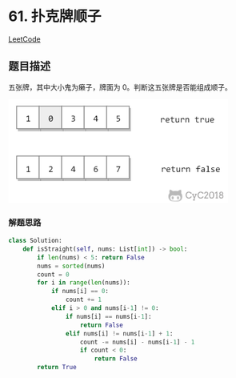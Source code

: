 # 61. 扑克牌顺子

[LeetCode](https://leetcode-cn.com/problems/bu-ke-pai-zhong-de-shun-zi-lcof/)

## 题目描述

五张牌，其中大小鬼为癞子，牌面为 0。判断这五张牌是否能组成顺子。

![图示](../pics/eaa506b6-0747-4bee-81f8-3cda795d8154.png)

### 解题思路

```python
class Solution:
    def isStraight(self, nums: List[int]) -> bool:
        if len(nums) < 5: return False
        nums = sorted(nums)
        count = 0
        for i in range(len(nums)):
            if nums[i] == 0:
                count += 1
            elif i > 0 and nums[i-1] != 0:
                if nums[i] == nums[i-1]:
                    return False
                elif nums[i] != nums[i-1] + 1:
                    count -= nums[i] - nums[i-1] - 1
                    if count < 0:
                        return False
        return True
```
